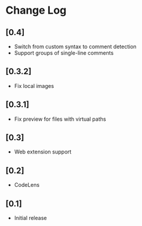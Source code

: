 # Change Log

## [0.4]

- Switch from custom syntax to comment detection
- Support groups of single-line comments

## [0.3.2]

- Fix local images

## [0.3.1]

- Fix preview for files with virtual paths

## [0.3]

- Web extension support

## [0.2]

- CodeLens

## [0.1]

- Initial release